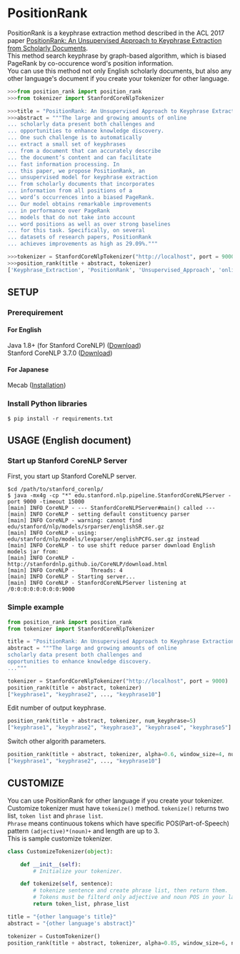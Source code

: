 # PositionRank
PositionRank is a keyphrase extraction method described in the ACL 2017 paper [PositionRank: An Unsupervised Approach to Keyphrase Extraction from Scholarly Documents](http://aclweb.org/anthology/P/P17/P17-1102.pdf).  
This method search keyphrase by graph-based algorithm, which is biased PageRank by co-occurence word's position information.  
You can use this method not only English scholarly documents, but also any other language's document if you create your tokenizer for other language.  

```py
>>>from position_rank import position_rank
>>>from tokenizer import StanfordCoreNlpTokenizer

>>>title = "PositionRank: An Unsupervised Approach to Keyphrase Extraction from Scholarly Documents."
>>>abstract = """The large and growing amounts of online
... scholarly data present both challenges and
... opportunities to enhance knowledge discovery.
... One such challenge is to automatically
... extract a small set of keyphrases
... from a document that can accurately describe
... the document’s content and can facilitate
... fast information processing. In
... this paper, we propose PositionRank, an
... unsupervised model for keyphrase extraction
... from scholarly documents that incorporates
... information from all positions of a
... word’s occurrences into a biased PageRank.
... Our model obtains remarkable improvements
... in performance over PageRank
... models that do not take into account
... word positions as well as over strong baselines
... for this task. Specifically, on several
... datasets of research papers, PositionRank
... achieves improvements as high as 29.09%."""

>>>tokenizer = StanfordCoreNlpTokenizer("http://localhost", port = 9000)
>>>position_rank(title + abstract, tokenizer)
['Keyphrase_Extraction', 'PositionRank', 'Unsupervised_Approach', 'online_scholarly_data', 'scholarly_documents', 'Scholarly_Documents', 'PageRank_models', 'fast_information_processing', 'unsupervised_model', 'account_word_positions']
```

## SETUP
### Prerequirement
#### For English
Java 1.8+ (for Stanford CoreNLP) ([Download](http://www.oracle.com/technetwork/cn/java/javase/downloads/jdk8-downloads-2133151-zhs.html))  
Stanford CoreNLP 3.7.0 ([Download](https://stanfordnlp.github.io/CoreNLP/download.html))

#### For Japanese
Mecab ([Installation](http://taku910.github.io/mecab/#install))

### Install Python libraries
```shell
$ pip install -r requirements.txt
```

## USAGE (English document)
### Start up Stanford CoreNLP Server
First, you start up Stanford CoreNLP server.
```shell
$cd /path/to/stanford_corenlp/
$ java -mx4g -cp "*" edu.stanford.nlp.pipeline.StanfordCoreNLPServer -port 9000 -timeout 15000
[main] INFO CoreNLP - --- StanfordCoreNLPServer#main() called ---
[main] INFO CoreNLP - setting default constituency parser
[main] INFO CoreNLP - warning: cannot find edu/stanford/nlp/models/srparser/englishSR.ser.gz
[main] INFO CoreNLP - using: edu/stanford/nlp/models/lexparser/englishPCFG.ser.gz instead
[main] INFO CoreNLP - to use shift reduce parser download English models jar from:
[main] INFO CoreNLP - http://stanfordnlp.github.io/CoreNLP/download.html
[main] INFO CoreNLP -     Threads: 4
[main] INFO CoreNLP - Starting server...
[main] INFO CoreNLP - StanfordCoreNLPServer listening at /0:0:0:0:0:0:0:0:9000

```

### Simple example
```py
from position_rank import position_rank
from tokenizer import StanfordCoreNlpTokenizer

title = "PositionRank: An Unsupervised Approach to Keyphrase Extraction from Scholarly Documents."
abstract = """The large and growing amounts of online
scholarly data present both challenges and
opportunities to enhance knowledge discovery.
..."""

tokenizer = StanfordCoreNlpTokenizer("http://localhost", port = 9000)
position_rank(title + abstract, tokenizer)
["keyphrase1", "keyphrase2", ..., "keyphrase10"]
```

Edit number of output keyphrase.  
```py
position_rank(title + abstract, tokenizer, num_keyphrase=5)
["keyphrase1", "keyphrase2", "keyphrase3", "keyphrase4", "keyphrase5"]
```

Switch other algorith parameters.  
```py
position_rank(title + abstract, tokenizer, alpha=0.6, window_size=4, num_keyphrase=10, lang="en")
["keyphrase1", "keyphrase2", ..., "keyphrase10"]
```

## CUSTOMIZE
You can use PositionRank for other language if you create your tokenizer.  
Customize tokenizer must have `tokenize()` method. `tokenize()` returns two list, `token list` and `phrase list`.  
`Phrase` means continuous tokens which have specific POS(Part-of-Speech) pattern `(adjective)*(noun)+` and length are up to 3.  
This is sample customize tokenizer.  
```py
class CustomizeTokenizer(object):

    def __init__(self):
        # Initialize your tokenizer.

    def tokenize(self, sentence):
        # tokenize sentence and create phrase list, then return them.
        # Tokens must be filterd only adjective and noun POS in your language.
        return token_list, phrase_list

title = "{other language's title}"
abstract = "{other language's abstract}"

tokenizer = CustomTokenizer()
position_rank(title + abstract, tokenizer, alpha=0.85, window_size=6, num_keyphrase=10, lang="custom")

```
